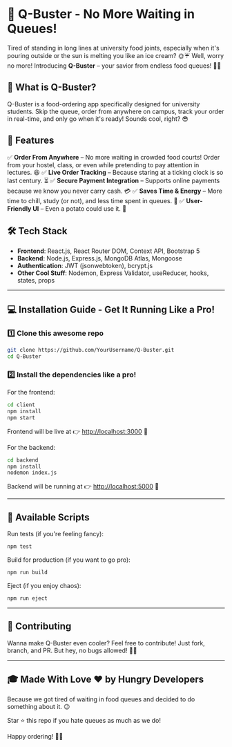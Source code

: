 # 🍔 Q-Buster - No More Waiting in Queues!

Tired of standing in long lines at university food joints, especially when it's pouring outside or the sun is melting you like an ice cream? 🌞☔ Well, worry no more! Introducing **Q-Buster** – your savior from endless food queues! 🍕🥤

## 🚀 What is Q-Buster?
Q-Buster is a food-ordering app specifically designed for university students. Skip the queue, order from anywhere on campus, track your order in real-time, and only go when it's ready! Sounds cool, right? 😎

## 🎯 Features
✅ **Order From Anywhere** – No more waiting in crowded food courts! Order from your hostel, class, or even while pretending to pay attention in lectures. 😆
✅ **Live Order Tracking** – Because staring at a ticking clock is so last century. ⏳
✅ **Secure Payment Integration** – Supports online payments because we know you never carry cash. 💳
✅ **Saves Time & Energy** – More time to chill, study (or not), and less time spent in queues. 🎉
✅ **User-Friendly UI** – Even a potato could use it. 🥔

## 🛠️ Tech Stack
- **Frontend**: React.js, React Router DOM, Context API, Bootstrap 5
- **Backend**: Node.js, Express.js, MongoDB Atlas, Mongoose
- **Authentication**: JWT (jsonwebtoken), bcrypt.js
- **Other Cool Stuff**: Nodemon, Express Validator, useReducer, hooks, states, props

---
## 💻 Installation Guide - Get It Running Like a Pro!

### 1️⃣ Clone this awesome repo
```bash
git clone https://github.com/YourUsername/Q-Buster.git
cd Q-Buster
```

### 2️⃣ Install the dependencies like a pro!
For the frontend:
```bash
cd client
npm install
npm start
```
Frontend will be live at 👉 [http://localhost:3000](http://localhost:3000) 🎉

For the backend:
```bash
cd backend
npm install
nodemon index.js
```
Backend will be running at 👉 [http://localhost:5000](http://localhost:5000) 🚀

---
## 🧪 Available Scripts
Run tests (if you're feeling fancy):
```bash
npm test
```
Build for production (if you want to go pro):
```bash
npm run build
```
Eject (if you enjoy chaos):
```bash
npm run eject
```

---
## 🎉 Contributing
Wanna make Q-Buster even cooler? Feel free to contribute! Just fork, branch, and PR. But hey, no bugs allowed! 🐞🚫

---
## 🎓 Made With Love ❤️ by Hungry Developers
Because we got tired of waiting in food queues and decided to do something about it. 😉

Star ⭐ this repo if you hate queues as much as we do!

Happy ordering! 🍟🎊


